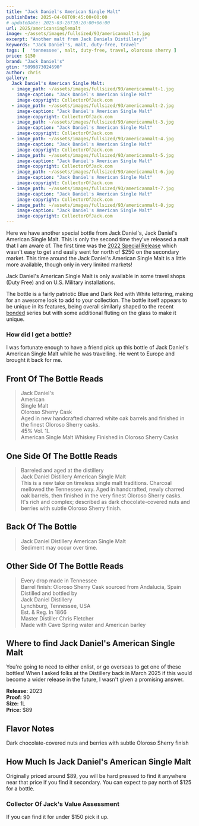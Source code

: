 ```yaml
---
title: "Jack Daniel's American Single Malt"
publishDate: 2025-04-08T09:45:00+00:00
# updateDate: 2025-03-26T10:20:00+06:00
url: 2025/americansinglemalt
image: ~/assets/images/fullsized/93/americanmalt-1.jpg
excerpt: "Another malt from Jack Daniels Distillery!"
keywords: "Jack Daniel's, malt, duty-free, travel"
tags: [  'tennessee', malt, duty-free, travel, olorosso sherry ]
price: $150
brand: "Jack Daniel's"
gtin: "5099873024690"
author: chris
gallery:
  Jack Daniel's American Single Malt:
  - image_path: ~/assets/images/fullsized/93/americanmalt-1.jpg
    image-caption: "Jack Daniel's American Single Malt"
    image-copyright: CollectorOfJack.com
  - image_path: ~/assets/images/fullsized/93/americanmalt-2.jpg
    image-caption: "Jack Daniel's American Single Malt"
    image-copyright: CollectorOfJack.com
  - image_path: ~/assets/images/fullsized/93/americanmalt-3.jpg
    image-caption: "Jack Daniel's American Single Malt"
    image-copyright: CollectorOfJack.com
  - image_path: ~/assets/images/fullsized/93/americanmalt-4.jpg
    image-caption: "Jack Daniel's American Single Malt"
    image-copyright: CollectorOfJack.com
  - image_path: ~/assets/images/fullsized/93/americanmalt-5.jpg
    image-caption: "Jack Daniel's American Single Malt"
    image-copyright: CollectorOfJack.com
  - image_path: ~/assets/images/fullsized/93/americanmalt-6.jpg
    image-caption: "Jack Daniel's American Single Malt"
    image-copyright: CollectorOfJack.com
  - image_path: ~/assets/images/fullsized/93/americanmalt-7.jpg
    image-caption: "Jack Daniel's American Single Malt"
    image-copyright: CollectorOfJack.com
  - image_path: ~/assets/images/fullsized/93/americanmalt-8.jpg
    image-caption: "Jack Daniel's American Single Malt"
    image-copyright: CollectorOfJack.com
---
```

Here we have another special bottle from Jack Daniel's, Jack Daniel's American Single Malt. This is only the second time they've released a malt that I am aware of. The first time was the [2022 Special Release](/twicebarreledamericanmalt) which wasn't easy to get and easily went for north of $250 on the secondary market. This time around the Jack Daniel's American Single Malt is a little more available, though only in very limited markets! 

Jack Daniel's American Single Malt is only available in some travel shops (Duty Free) and on U.S. Military installations. 

The bottle is a fairly patriotic Blue and Dark Red with White lettering, making for an awesome look to add to your collection. The bottle itself appears to be unique in its features, being overall similarly shaped to the recent [bonded](/series/bonded) series but with some additional fluting on the glass to make it unique.

### How did I get a bottle?
I was fortunate enough to have a friend pick up this bottle of Jack Daniel's American Single Malt while he was travelling. He went to Europe and brought it back for me. 

## Front Of The Bottle Reads
> Jack Daniel's  
> American  
> Single Malt  
> Oloroso Sherry Cask  
> Aged in new handcrafted charred white oak barrels and finished in the finest Oloroso Sherry casks.  
> 45% Vol. 1L  
> American Single Malt Whiskey Finished in Oloroso Sherry Casks  

## One Side Of The Bottle Reads
> Barreled and aged at the distillery  
> Jack Daniel Distillery American Single Malt  
> This is a new take on timeless single malt traditions. Charcoal mellowed the Tennessee way. Aged in handcrafted, newly charred oak barrels, then finished in the very finest Oloroso Sherry casks.  
> It's rich and complex; described as dark chocolate-covered nuts and berries with subtle Oloroso Sherry finish.  

## Back Of The Bottle
> Jack Daniel Distillery American Single Malt  
> Sediment may occur over time.  

## Other Side Of The Bottle Reads
> Every drop made in Tennessee    
> Barrel finish: Oloroso Sherry Cask sourced from Andalucia, Spain  
> Distilled and bottled by  
> Jack Daniel Distillery  
> Lynchburg, Tennessee, USA  
> Est. & Reg. In 1866  
> Master Distiller Chris Fletcher  
> Made with Cave Spring water and American barley  


## Where to find Jack Daniel's American Single Malt
You're going to need to either enlist, or go overseas to get one of these bottles! When I asked folks at the Distillery back in March 2025 if this would become a wider release in the future, I wasn't given a promising answer.

**Release:** 2023  
**Proof:** 90  
**Size:** 1L  
**Price:** $89   

## Flavor Notes
Dark chocolate-covered nuts and berries with subtle Oloroso Sherry finish

## How Much Is Jack Daniel's American Single Malt
Originally priced around $89, you will be hard pressed to find it anywhere near that price if you find it secondary. You can expect to pay north of $125 for a bottle.
 
### Collector Of Jack's Value Assessment
If you can find it for under $150 pick it up.

